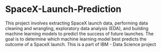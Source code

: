 # SpaceX-Launch-Prediction
This project involves extracting SpaceX launch data, performing data cleaning and wrangling, exploratory data analysis (EDA), and building machine learning models to predict the success of future launches. The goal is to determine which machine learning model best predicts the outcome of a SpaceX launch. This is a part of IBM - Data Science project
